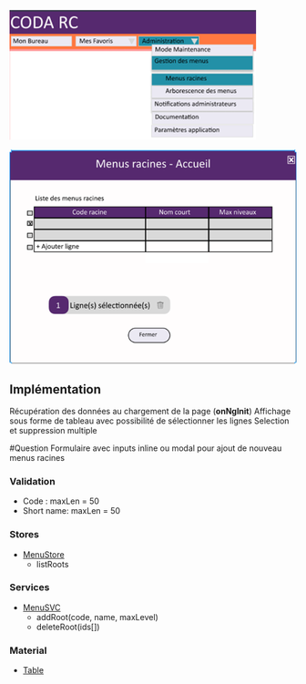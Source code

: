 ![Pasted image 20230125095850](../medias/Pasted%20image%2020230125095850.png)

![Pasted image 20230125095855](../medias/Pasted%20image%2020230125095855.png)

## Implémentation

Récupération des données au chargement de la page (**onNgInit**)
Affichage sous forme de tableau avec possibilité de sélectionner les lignes
Selection et suppression multiple

#Question 
Formulaire avec inputs inline ou modal pour ajout de nouveau menus racines

### Validation
- Code : maxLen = 50
- Short name: maxLen = 50

### Stores
- [MenuStore](../Store/MenuStore.md)
	- listRoots

### Services
- [MenuSVC](../Services/MenuSVC.md)
	- addRoot(code, name, maxLevel)
	- deleteRoot(ids[])

### Material
- [Table](https://material.angular.io/components/table/overview)
